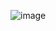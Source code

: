 ![image](https://user-images.githubusercontent.com/83164668/121807677-cf3ab000-cc72-11eb-9af8-cc22a29c7d3a.png)
